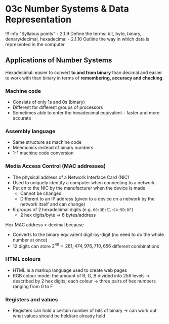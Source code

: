 # 03c Number Systems & Data Representation

!!! info "Syllabus points"
    - 2.1.9 Define the terms: bit, byte, binary, denary/decimal, hexadecimal
    - 2.1.10 Outline the way in which data is represented in the computer

## Applications of Number Systems

Hexadecimal: easier to convert **to and from binary** than decimal and easier to work with than binary in terms of **remembering, accuracy and checking**.

### Machine code

- Consists of only 1s and 0s (binary)
- Different for different groups of processors
- Sometimes able to enter the hexadecimal equivalent - faster and more accurate

### Assembly language

- Same structure as machine code
- Mnemonics instead of binary numbers
- 1-1 machine code conversion

### Media Access Control (MAC addresses)

- The physical address of a Network Interface Card (NIC)
- Used to uniquely identify a computer when connecting to a network
- Put on to the NIC by the manufacturer when the device is made
    - Cannot be changed
    - Different to an IP address (given to a device on a network by the network itself and can change)
- 6 groups of 2 hexadecimal digits (e.g. `00:3E:E1:C4:5D:DF`)
    - 2 hex digits/byte → 6 bytes/address

Hex MAC address > decimal because

- Converts to the binary equivalent digit-by-digit (no need to do the whole number at once)
- 12 digits can store $2^48 = 281,474,976,710,656$ different combinations

### HTML colours

- HTML is a markup language used to create web pages
- RGB colour mode: the amount of R, G, B divided into 256 levels → described by 2 hex digits; each colour → three pairs of hex numbers ranging from 0 to F

### Registers and values

- Registers can hold a certain number of bits of binary → can work out what values should be held/are already held
